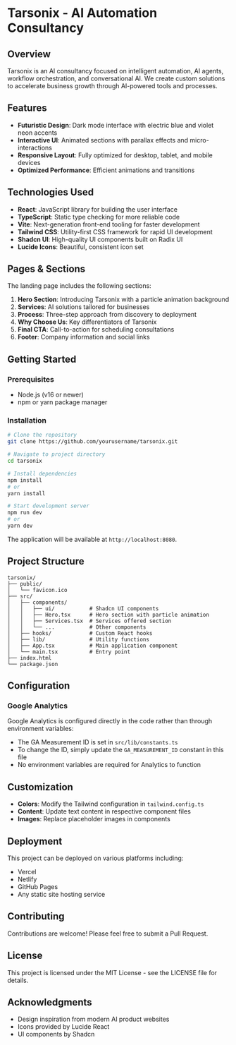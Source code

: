 # Tarsonix - AI Automation Consultancy

## Overview

Tarsonix is an AI consultancy focused on intelligent automation, AI agents, workflow orchestration, and conversational AI. We create custom solutions to accelerate business growth through AI-powered tools and processes.

## Features

- **Futuristic Design**: Dark mode interface with electric blue and violet neon accents
- **Interactive UI**: Animated sections with parallax effects and micro-interactions
- **Responsive Layout**: Fully optimized for desktop, tablet, and mobile devices
- **Optimized Performance**: Efficient animations and transitions

## Technologies Used

- **React**: JavaScript library for building the user interface
- **TypeScript**: Static type checking for more reliable code
- **Vite**: Next-generation front-end tooling for faster development
- **Tailwind CSS**: Utility-first CSS framework for rapid UI development
- **Shadcn UI**: High-quality UI components built on Radix UI
- **Lucide Icons**: Beautiful, consistent icon set

## Pages & Sections

The landing page includes the following sections:

1. **Hero Section**: Introducing Tarsonix with a particle animation background
3. **Services**: AI solutions tailored for businesses
4. **Process**: Three-step approach from discovery to deployment
5. **Why Choose Us**: Key differentiators of Tarsonix
7. **Final CTA**: Call-to-action for scheduling consultations
8. **Footer**: Company information and social links

## Getting Started

### Prerequisites

- Node.js (v16 or newer)
- npm or yarn package manager

### Installation

```bash
# Clone the repository
git clone https://github.com/yourusername/tarsonix.git

# Navigate to project directory
cd tarsonix

# Install dependencies
npm install
# or
yarn install

# Start development server
npm run dev
# or
yarn dev
```

The application will be available at `http://localhost:8080`.

## Project Structure

```
tarsonix/
├── public/
│   └── favicon.ico
├── src/
│   ├── components/
│   │   ├── ui/           # Shadcn UI components
│   │   ├── Hero.tsx      # Hero section with particle animation
│   │   ├── Services.tsx  # Services offered section
│   │   └── ...           # Other components
│   ├── hooks/            # Custom React hooks
│   ├── lib/              # Utility functions
│   ├── App.tsx           # Main application component
│   └── main.tsx          # Entry point
├── index.html
└── package.json
```

## Configuration

### Google Analytics

Google Analytics is configured directly in the code rather than through environment variables:

- The GA Measurement ID is set in `src/lib/constants.ts`
- To change the ID, simply update the `GA_MEASUREMENT_ID` constant in this file
- No environment variables are required for Analytics to function

## Customization

- **Colors**: Modify the Tailwind configuration in `tailwind.config.ts`
- **Content**: Update text content in respective component files
- **Images**: Replace placeholder images in components

## Deployment

This project can be deployed on various platforms including:

- Vercel
- Netlify
- GitHub Pages
- Any static site hosting service

## Contributing

Contributions are welcome! Please feel free to submit a Pull Request.

## License

This project is licensed under the MIT License - see the LICENSE file for details.

## Acknowledgments

- Design inspiration from modern AI product websites
- Icons provided by Lucide React
- UI components by Shadcn

